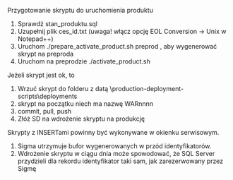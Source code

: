 Przygotowanie skryptu do uruchomienia produktu

1. Sprawdź stan\_produktu.sql
2. Uzupełnij plik ces\_id.txt \(uwaga! włącz opcję EOL Conversion -&gt; Unix w Notepad++\)
3. Uruchom ./prepare\_activate\_product.sh preprod , aby wygenerować skrypt na preproda
4. Uruchom na preprodzie ./activate\_product.sh

Jeżeli skrypt jest ok, to

1. Wrzuć skrypt do folderu z datą \production-deployment-scripts\deployments
2. skrypt na początku niech ma nazwę WARnnnn
3. commit, pull, push
4. Złóż SD na wdrożenie skryptu na produkcję

Skrypty z INSERTami powinny być wykonywane w okienku serwisowym.

1. Sigma utrzymuje bufor wygenerowanych w przód identyfikatorów.
2. Wdrożenie skryptu w ciągu dnia może spowodować, że SQL Server przydzieli dla rekordu identyfikator taki sam, jak zarezerwowany przez Sigmę



